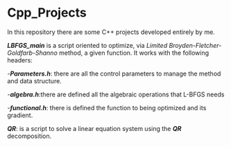 # Cpp_Projects
In this repository there are some C++ projects developed entirely by me.


  **_LBFGS_main_** is a script oriented to optimize, via _Limited  Broyden-Fletcher- Goldfarb-Shanno_  method, a given function. It works with the following headers: 
  
  
   -**_Parameters.h_**: there are all the control parameters to manage the method and data structure.
   
   
   -**_algebra.h_**:there are defined all the algebraic operations that L-BFGS needs
   
   
   -**_functional.h_**: there is defined the function to being optimized and its gradient.
   
   **_QR_**: is a script to solve a linear equation system using the _**QR**_ decomposition.
   
